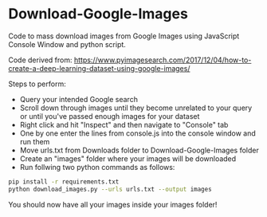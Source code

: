 # Download-Google-Images
Code to mass download images from Google Images using JavaScript Console Window and python script.

Code derived from: https://www.pyimagesearch.com/2017/12/04/how-to-create-a-deep-learning-dataset-using-google-images/

Steps to perform:
- Query your intended Google search
- Scroll down through images until they become unrelated to your query or until you've passed enough images for your dataset
- Right click and hit "Inspect" and then navigate to "Console" tab
- One by one enter the lines from console.js into the console window and run them
- Move urls.txt from Downloads folder to Download-Google-Images folder
- Create an "images" folder where your images will be downloaded
- Run follwing two python commands as follows:
```bash
pip install -r requirements.txt
python download_images.py --urls urls.txt --output images
```

You should now have all your images inside your images folder!
